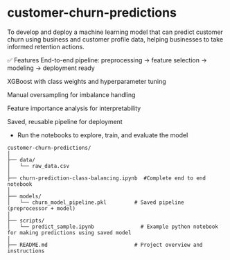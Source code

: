 # customer-churn-predictions
To develop and deploy a machine learning model that can predict customer churn using business and customer profile data, helping businesses to take informed retention actions.

✅ Features
End-to-end pipeline: preprocessing → feature selection → modeling → deployment ready

XGBoost with class weights and hyperparameter tuning

Manual oversampling for imbalance handling

Feature importance analysis for interpretability

Saved, reusable pipeline for deployment


*  Run the notebooks to explore, train, and evaluate the model

```
customer-churn-predictions/
│
├── data/
│   └── raw_data.csv              
│
├── churn-prediction-class-balancing.ipynb  #Complete end to end notebook  
│   
├── models/
│   └── churn_model_pipeline.pkl         # Saved pipeline (preprocessor + model)
│
├── scripts/
│   └── predict_sample.ipynb               # Example python notebook for making predictions using saved model
│
├── README.md                            # Project overview and instructions
```
